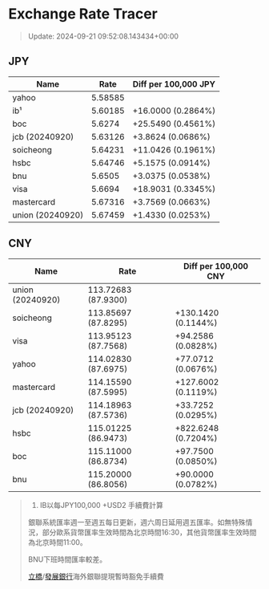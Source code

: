 # Exchange Rate Tracer

> Update: 2024-09-21 09:52:08.143434+00:00

## JPY

| Name             |    Rate | Diff per 100,000 JPY   |
|------------------|---------|------------------------|
| yahoo            | 5.58585 |                        |
| ib¹              | 5.60185 | +16.0000 (0.2864%)     |
| boc              | 5.6274  | +25.5490 (0.4561%)     |
| jcb (20240920)   | 5.63126 | +3.8624 (0.0686%)      |
| soicheong        | 5.64231 | +11.0426 (0.1961%)     |
| hsbc             | 5.64746 | +5.1575 (0.0914%)      |
| bnu              | 5.6505  | +3.0375 (0.0538%)      |
| visa             | 5.6694  | +18.9031 (0.3345%)     |
| mastercard       | 5.67316 | +3.7569 (0.0663%)      |
| union (20240920) | 5.67459 | +1.4330 (0.0253%)      |

## CNY

| Name             | Rate                | Diff per 100,000 CNY   |
|------------------|---------------------|------------------------|
| union (20240920) | 113.72683	(87.9300) |                        |
| soicheong        | 113.85697	(87.8295) | +130.1420 (0.1144%)    |
| visa             | 113.95123	(87.7568) | +94.2586 (0.0828%)     |
| yahoo            | 114.02830	(87.6975) | +77.0712 (0.0676%)     |
| mastercard       | 114.15590	(87.5995) | +127.6002 (0.1119%)    |
| jcb (20240920)   | 114.18963	(87.5736) | +33.7252 (0.0295%)     |
| hsbc             | 115.01225	(86.9473) | +822.6248 (0.7204%)    |
| boc              | 115.11000	(86.8734) | +97.7500 (0.0850%)     |
| bnu              | 115.20000	(86.8056) | +90.0000 (0.0782%)     |


> 1. IB以每JPY100,000 +USD2 手續費計算
>
> 銀聯系統匯率週一至週五每日更新，週六周日延用週五匯率。如無特殊情況，部分歐系貨幣匯率生效時間為北京時間16:30，其他貨幣匯率生效時間為北京時間11:00。
>
> BNU下班時間匯率較差。
>
> [立橋](https://www.wlbank.com.mo/uploads/ueditor/file/20181211/1544536513900230.pdf)/[發展銀行](https://www.mdb.com.mo/Service_Charges_20230728.pdf)海外銀聯提現暫時豁免手續費


